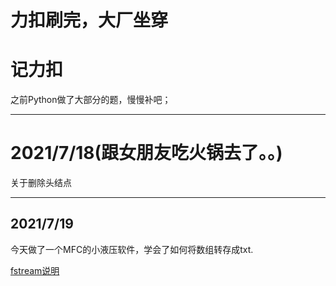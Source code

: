 # 力扣刷完，大厂坐穿
# 记力扣
之前Python做了大部分的题，慢慢补吧；

________________________________
# 2021/7/18(跟女朋友吃火锅去了。。)
关于删除头结点
________________________________
## 2021/7/19 
今天做了一个MFC的小液压软件，学会了如何将数组转存成txt.

[fstream说明](https://github.com/mayingbo/CPP-/blob/main/%E6%AF%8F%E6%97%A5CPP/C++%20%E8%AF%BB%E5%86%99%E5%88%9B%E5%BB%BATXT%E6%96%87%E4%BB%B6.md)
